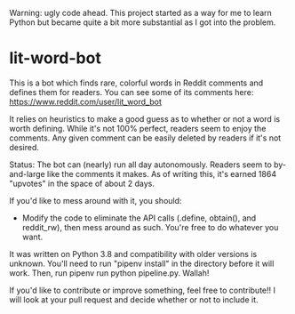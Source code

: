 Warning: ugly code ahead. This project started as a way for me to learn Python but became quite a bit more substantial as I got into the problem. 

# lit-word-bot
This is a bot which finds rare, colorful words in Reddit comments and defines them for readers. You can see some of its comments here: https://www.reddit.com/user/lit_word_bot

It relies on heuristics to make a good guess as to whether or not a word is worth defining. While it's not 100% perfect, readers seem to enjoy the comments. Any given comment can be easily deleted by readers if it's not desired.

Status: The bot can (nearly) run all day autonomously. Readers seem to by-and-large like the comments it makes. As of writing this, it's earned 1864 "upvotes" in the space of about 2 days.


If you'd like to mess around with it, you should:

- Modify the code to eliminate the API calls (.define, obtain(), and reddit_rw), then mess around as such. You're free to do whatever you want.

It was written on Python 3.8 and compatibility with older versions is unknown. You'll need to run "pipenv install" in the directory before it will work. Then, run pipenv run python pipeline.py. Wallah!

If you'd like to contribute or improve something, feel free to contribute!! I will look at your pull request and decide whether or not to include it.
